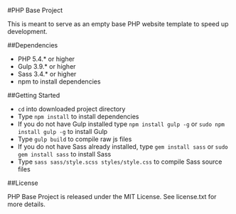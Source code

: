 #PHP Base Project

This is meant to serve as an empty base PHP website template to speed up development.

##Dependencies

* PHP 5.4.* or higher
* Gulp 3.9.* or higher 
* Sass 3.4.* or higher
* npm to install dependencies

##Getting Started

* `cd` into downloaded project directory
* Type `npm install` to install dependencies
* If you do not have Gulp installed type `npm install gulp -g` or `sudo npm install gulp -g` to install Gulp
* Type `gulp build` to compile raw js files
* If you do not have Sass already installed, type `gem install sass` or `sudo gem install sass` to install Sass
* Type `sass sass/style.scss styles/style.css` to compile Sass source files

##License

PHP Base Project is released under the MIT License. See license.txt for more details.
